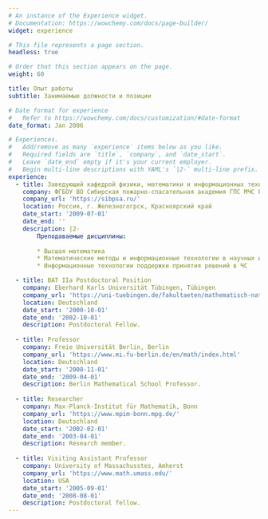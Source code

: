 ```yaml
---
# An instance of the Experience widget.
# Documentation: https://wowchemy.com/docs/page-builder/
widget: experience

# This file represents a page section.
headless: true

# Order that this section appears on the page.
weight: 60

title: Опыт работы
subtitle: Занимаемые должности и позиции

# Date format for experience
#   Refer to https://wowchemy.com/docs/customization/#date-format
date_format: Jan 2006

# Experiences.
#   Add/remove as many `experience` items below as you like.
#   Required fields are `title`, `company`, and `date_start`.
#   Leave `date_end` empty if it's your current employer.
#   Begin multi-line descriptions with YAML's `|2-` multi-line prefix.
experience:
  - title: Заведующий кафедрой физики, математики и информационных технологий
    company: ФГБОУ ВО Сибирская пожарно-спасательная академия ГПС МЧС России
    company_url: 'https://sibpsa.ru/'
    location: Россия, г. Железногогрск, Красноярский край
    date_start: '2009-07-01'
    date_end: ''
    description: |2-
        Преподаваемые дисциплины:
        
        * Высшая математика
        * Математические методы и информационные технологии в научных исследованиях
        * Информационные технологии поддержки принятия решений в ЧС

  - title: BAT IIa Postdoctoral Position
    company: Eberhard Karls Universität Tübingen, Tübingen
    company_url: 'https://uni-tuebingen.de/fakultaeten/mathematisch-naturwissenschaftliche-fakultaet/fachbereiche/mathematik/fachbereich/'
    location: Deutschland
    date_start: '2000-10-01'
    date_end: '2002-10-01'
    description: Postdoctoral Fellow.
    
  - title: Professor
    company: Freie Universität Berlin, Berlin
    company_url: 'https://www.mi.fu-berlin.de/en/math/index.html'
    location: Deutschland
    date_start: '2008-11-01'
    date_end: '2009-04-01'
    description: Berlin Mathematical School Professor.
        
  - title: Researcher
    company: Max-Planck-Institut für Mathematik, Bonn
    company_url: 'https://www.mpim-bonn.mpg.de/'
    location: Deutschland
    date_start: '2002-02-01'
    date_end: '2003-04-01'
    description: Research member.
        
  - title: Visiting Assistant Professor
    company: University of Massachusstes, Amherst
    company_url: 'https://www.math.umass.edu/'
    location: USA
    date_start: '2005-09-01'
    date_end: '2008-08-01'
    description: Postdoctoral fellow.
---
```

